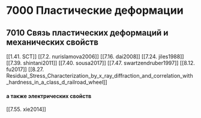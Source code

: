 # 7000 Пластические деформации
## 7010 Связь пластических деформаций и механических свойств
[[1.41. SCT]]
[[7.2. nurislamova2006]]
[[7.16. dai2008]]
[[7.24. jiles1988]]
[[7.39. shintani2011]]
[[7.40. sousa2017]]
[[7.47. swartzendruber1997]]
[[8.12. fu2017]]
[[8.27. Residual_Stress_Characterization_by_x_ray_diffraction_and_correlation_with_hardness_in_a_class_d_railroad_wheel]]


#### а также электрических свойств
[[7.55. xie2014]]